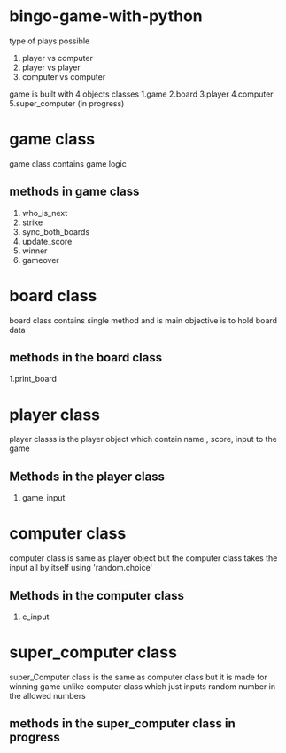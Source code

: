 # bingo-game-with-python
type of plays possible
1. player vs computer
2. player vs player
3. computer vs computer


game is built with 4 objects
classes
1.game
2.board
3.player
4.computer
5.super_computer (in progress)

# game class
game class contains game logic
## methods in game class
  1. who_is_next
  2. strike
  3. sync_both_boards
  4. update_score
  5. winner
  6. gameover

# board class
board class contains single method and is main objective is to hold board data

## methods in the board class
  1.print_board
  
# player class
player classs is the player object which contain name , score, input to the game

## Methods in the player class
  1. game_input
  
# computer class
computer class is same as player object but the computer class takes the input all by itself using 'random.choice'

## Methods in the computer class
  1. c_input
  
# super_computer class
super_Computer class is the same as computer class but it is made for winning game unlike computer class which just inputs random number in the allowed numbers

## methods in the super_computer class in progress
